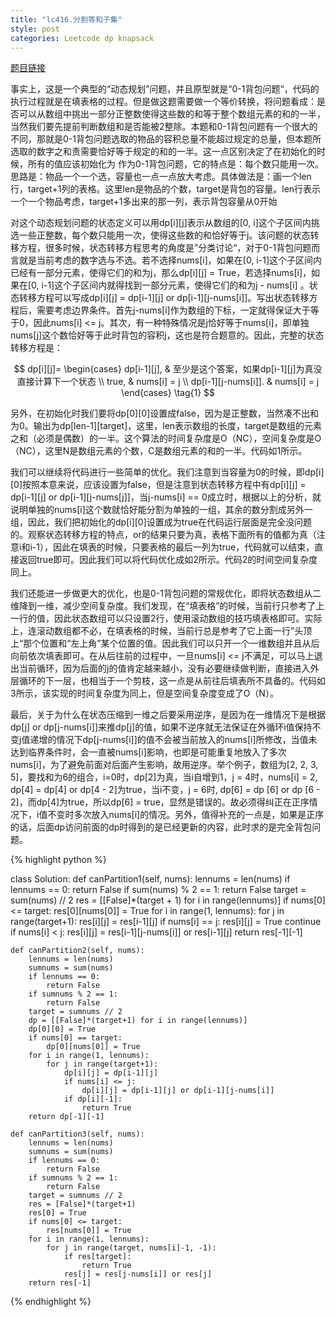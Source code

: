 ```yaml
---
title: "lc416.分割等和子集"
style: post
categories: Leetcode dp knapsack
---
```


[题目链接](https://leetcode-cn.com/problems/partition-equal-subset-sum/)

事实上，这是一个典型的“动态规划”问题，并且原型就是“0-1背包问题“，代码的执行过程就是在填表格的过程。但是做这题需要做一个等价转换，将问题看成：是否可以从数组中挑出一部分正整数使得这些数的和等于整个数组元素的和的一半，当然我们要先提前判断数组和是否能被2整除。本题和0-1背包问题有一个很大的不同，那就是0-1背包问题选取的物品的容积总量不能超过规定的总量，但本题所选取的数字之和责需要恰好等于规定的和的一半。这一点区别决定了在初始化的时候，所有的值应该初始化为
作为0-1背包问题，它的特点是：每个数只能用一次。思路是：物品一个一个选，容量也一点一点放大考虑。具体做法是：画一个len行，target+1列的表格。这里len是物品的个数，target是背包的容量。len行表示一个一个物品考虑，target+1多出来的那一列，表示背包容量从0开始

对这个动态规划问题的状态定义可以用dp[i][j]表示从数组的[0, i]这个子区间内挑选一些正整数，每个数只能用一次，使得这些数的和恰好等于j。该问题的状态转移方程，很多时候，状态转移方程思考的角度是”分类讨论“，对于0-1背包问题而言就是当前考虑的数字选与不选。若不选择nums[i]，如果在[0, i-1]这个子区间内已经有一部分元素，使得它们的和为j，那么dp[i][j] = True，若选择nums[i]，如果在[0, i-1]这个子区间内就得找到一部分元素，使得它们的和为j - nums[i] 。状态转移方程可以写成dp[i][j] = dp[i-1][j] or dp[i-1][j-nums[i]]。写出状态转移方程后，需要考虑边界条件。首先j-nums[i]作为数组的下标，一定就得保证大于等于0，因此nums[i] <= j。其次，有一种特殊情况是j恰好等于nums[i]，即单独nums[j]这个数恰好等于此时背包的容积j，这也是符合题意的。因此，完整的状态转移方程是：

$$
dp[i][j]=
\begin{cases}
dp[i-1][j], & 至少是这个答案，如果dp[i-1][j]为真没直接计算下一个状态 \\
true, & nums[i] = j \\
dp[i-1][j-nums[i]]. & nums[i] = j
\end{cases} \tag{1}
$$

另外，在初始化时我们要将dp[0][0]设置成false，因为是正整数，当然凑不出和为0。输出为dp[len-1][target]，这里，len表示数组的长度，target是数组的元素之和（必须是偶数）的一半。这个算法的时间复杂度是O（NC），空间复杂度是O（NC），这里N是数组元素的个数，C是数组元素的和的一半。代码如1所示。

我们可以继续将代码进行一些简单的优化。我们注意到当容量为0的时候，即dp[i][0]按照本意来说，应该设置为false，但是注意到状态转移方程中有dp[i][j] = dp[i-1][j] or dp[i-1][j-nums[j]]，当j-nums[i] == 0成立时，根据以上的分析，就说明单独的nums[i]这个数就恰好能分割为单独的一组，其余的数分割成另外一组，因此，我们把初始化的dp[i][0]设置成为true在代码运行层面是完全没问题的。观察状态转移方程的特点，or的结果只要为真，表格下面所有的值都为真（注意i和i-1），因此在填表的时候，只要表格的最后一列为true，代码就可以结束，直接返回true即可。因此我们可以将代码优化成如2所示。代码2的时间空间复杂度同上。

我们还能进一步做更大的优化，也是0-1背包问题的常规优化，即将状态数组从二维降到一维，减少空间复杂度。我们发现，在“填表格”的时候，当前行只参考了上一行的值，因此状态数组可以只设置2行，使用滚动数组的技巧填表格即可。实际上，连滚动数组都不必，在填表格的时候，当前行总是参考了它上面一行”头顶上“那个位置和“左上角”某个位置的值。因此我们可以只开一个一维数组并且从后向前依次填表即可。在从后往前的过程中，一旦nums[i] <= j不满足，可以马上退出当前循环，因为后面的j的值肯定越来越小，没有必要继续做判断，直接进入外层循环的下一层，也相当于一个剪枝，这一点是从前往后填表所不具备的。代码如3所示，该实现的时间复杂度为同上，但是空间复杂度变成了O（N）。

最后，关于为什么在状态压缩到一维之后要采用逆序，是因为在一维情况下是根据dp[j] or dp[j-nums[i]]来推dp[j]的值，如果不逆序就无法保证在外循环i值保持不变j值递增的情况下dp[j-nums[i]]的值不会被当前放入的nums[i]所修改，当值未达到临界条件时，会一直被nums[i]影响，也即是可能重复地放入了多次nums[i]，为了避免前面对后面产生影响，故用逆序。举个例子，数组为[2, 2, 3, 5]，要找和为6的组合，i=0时，dp[2]为真，当i自增到1，j = 4时，nums[i] = 2, dp[4] = dp[4] or dp[4 - 2]为true，当i不变，j = 6时, dp[6] = dp [6] or dp [6 - 2]，而dp[4]为true，所以dp[6] = true，显然是错误的。故必须得纠正在正序情况下，i值不变时多次放入nums[i]的情况。另外，值得补充的一点是，如果是正序的话，后面dp访问前面的dp时得到的是已经更新的内容，此时求的是完全背包问题。

{% highlight python %}

class Solution:
    def canPartition1(self, nums):
        lennums = len(nums)
        if lennums == 0:
            return False
        if sum(nums) % 2 == 1:
            return False
        target = sum(nums) // 2
        res = [[False]*(target + 1) for i in range(lennums)]
        if nums[0] <= target:
            res[0][nums[0]] = True
        for i in range(1, lennums):
            for j in range(target+1):
                res[i][j] = res[i-1][j]
                if nums[i] == j:
                    res[i][j] = True
                    continue
                if nums[i] < j:
                    res[i][j] = res[i-1][j-nums[i]] or res[i-1][j]
        return res[-1][-1]

    def canPartition2(self, nums):
        lennums = len(nums)
        sumnums = sum(nums)
        if lennums == 0:
            return False
        if sumnums % 2 == 1:
            return False
        target = sumnums // 2
        dp = [[False]*(target+1) for i in range(lennums)]
        dp[0][0] = True
        if nums[0] == target:
            dp[0][nums[0]] = True
        for i in range(1, lennums):
            for j in range(target+1):
                dp[i][j] = dp[i-1][j]
                if nums[i] <= j:
                    dp[i][j] = dp[i-1][j] or dp[i-1][j-nums[i]]
                if dp[i][-1]:
                    return True
        return dp[-1][-1]

    def canPartition3(self, nums):
        lennums = len(nums)
        sumnums = sum(nums)
        if lennums == 0:
            return False
        if sumnums % 2 == 1:
            return False
        target = sumnums // 2
        res = [False]*(target+1)
        res[0] = True
        if nums[0] <= target:
            res[nums[0]] = True
        for i in range(1, lennums):
            for j in range(target, nums[i]-1, -1):
                if res[target]:
                    return True
                res[j] = res[j-nums[i]] or res[j]
        return res[-1]

{% endhighlight %}

